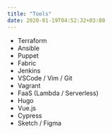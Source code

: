 ```yaml
---
title: "Tools"
date: 2020-01-19T04:52:32+03:00
---
```


- Terraform
- Ansible
- Puppet
- Fabric
- Jenkins
- VSCode / Vim / Git
- Vagrant
- FaaS (Lambda / Serverless)
- Hugo
- Vue.js
- Cypress
- Sketch / Figma
